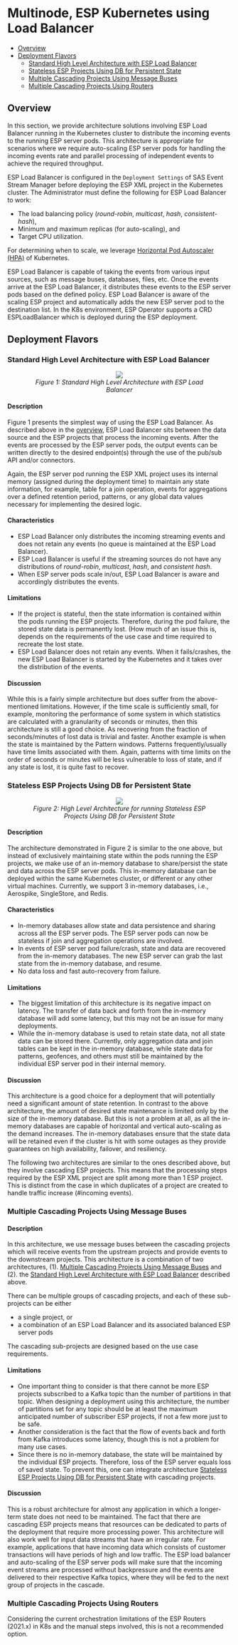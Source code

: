 # Multinode, ESP Kubernetes using Load Balancer

* [Overview](multi_node_esp_kubernetes_using_loadbalancer.md#overview)
* [Deployment Flavors](multi_node_esp_kubernetes_using_loadbalancer.md#deployment-flavors)
  * [Standard High Level Architecture with ESP Load Balancer](multi_node_esp_kubernetes_using_loadbalancer.md#standard-high-level-architecture-with-esp-load-balancer)
  * [Stateless ESP Projects Using DB for Persistent State](multi_node_esp_kubernetes_using_loadbalancer.md#stateless-esp-projects-using-db-for-persistent-state)
  * [Multiple Cascading Projects Using Message Buses](multi_node_esp_kubernetes_using_loadbalancer.md#multiple-cascading-projects-using-message-buses)
  * [Multiple Cascading Projects Using Routers](multi_node_esp_kubernetes_using_loadbalancer.md#multiple-cascading-projects-using-routers)

## Overview
In this section, we provide architecture solutions involving ESP Load Balancer running in the Kubernetes cluster to distribute the incoming events to the running ESP server pods. This architecture is appropriate for scenarios where we require auto-scaling ESP server pods for handling the incoming events rate and parallel processing of independent events to achieve the required throughput. 

ESP Load Balancer is configured in the `Deployment Settings` of SAS Event Stream Manager before deploying the ESP XML project in the Kubernetes cluster. The Administrator must define the following for ESP Load Balancer to work:

- The load balancing policy (*round-robin*, *multicast*, *hash*, *consistent-hash*), 
- Minimum and maximum replicas (for auto-scaling), and 
- Target CPU utilization. 

For determining when to scale, we leverage [Horizontal Pod Autoscaler (HPA)](https://kubernetes.io/docs/tasks/run-application/horizontal-pod-autoscale/) of Kubernetes. 

ESP Load Balancer is capable of taking the events from various input sources, such as message buses, databases, files, etc. Once the events arrive at the ESP Load Balancer, it distributes these events to the ESP server pods based on the defined policy. ESP Load Balancer is aware of the scaling ESP project and automatically adds the new ESP server pod to the destination list. In the K8s environment, ESP Operator supports a CRD ESPLoadBalancer which is deployed during the ESP deployment. 

## Deployment Flavors

### Standard High Level Architecture with ESP Load Balancer
<figure align="center">
  <img src="images/Load_Balancer_std.png">
  <figcaption><i>Figure 1: Standard High Level Architecture with ESP Load Balancer</i></figcaption>
</figure>

#### Description
Figure 1 presents the simplest way of using the ESP Load Balancer. As described above in the [overview](https://gitlab.sas.com/IOT/reference-architectures/esp-reference-architectures/-/blob/master/05_Multi_Node_ESP_Kube_with_LoadBalancer/multi_node_esp_kubernetes_using_loadbalancer.md#overview), ESP Load Balancer sits between the data source and the ESP projects that process the incoming events. After the events are processed by the ESP server pods, the output events can be written directly to the desired endpoint(s) through the use of the pub/sub API and/or connectors.

Again, the ESP server pod running the ESP XML project uses its internal memory (assigned during the deployment time) to maintain any state information, for example, table for a join operation, events for aggregations over a defined retention period, patterns, or any global data values necessary for implementing the desired logic. 

#### Characteristics
- ESP Load Balancer only distributes the incoming streaming events and does not retain any events (no queue is maintained at the ESP Load Balancer).
- ESP Load Balancer is useful if the streaming sources do not have any distributions of *round-robin*, *multicast*, *hash*, and *consistent hash*.
- When ESP server pods scale in/out, ESP Load Balancer is aware and accordingly distributes the events.

#### Limitations
- If the project is stateful, then the state information is contained within the pods running the ESP projects. Therefore, during the pod failure, the stored state data is permanently lost. (How much of an issue this is, depends on the requirements of the use case and time required to recreate the lost state.
- ESP Load Balancer does not retain any events. When it fails/crashes, the new ESP Load Balancer is started by the Kubernetes and it takes over the distribution of the events.

#### Discussion
While this is a fairly simple architecture but does suffer from the above-mentioned limitations. However, if the time scale is sufficiently small, for example, monitoring the performance of some system in which statistics are calculated with a granularity of seconds or minutes, then this architecture is still a good choice. As recovering from the fraction of seconds/minutes of lost data is trivial and faster. 
Another example is when the state is maintained by the Pattern windows. Patterns frequently/usually have time limits associated with them. Again, patterns with time limits on the order of seconds or minutes will be less vulnerable to loss of state, and if any state is lost, it is quite fast to recover.

### Stateless ESP Projects Using DB for Persistent State
<figure align="center">
  <img src="images/Load_Balancer_with_DB.png">
  <figcaption><i>Figure 2: High Level Architecture for running Stateless ESP Projects Using DB for Persistent State</i></figcaption>
</figure>

#### Description
The architecture demonstrated in Figure 2 is similar to the one above, but instead of exclusively maintaining state within the pods running the ESP projects, we make use of an in-memory database to share/persist the state and data across the ESP server pods. This in-memory database can be deployed within the same Kubernetes cluster, or different or any other virtual machines. Currently, we support 3 in-memory databases, i.e., Aerospike, SingleStore, and Redis.

#### Characteristics
- In-memory databases allow state and data persistence and sharing across all the ESP server pods. The ESP server pods can now be stateless if join and aggregation operations are involved.
- In events of ESP server pod failure/crash, state and data are recovered from the in-memory databases. The new ESP server can grab the last state from the in-memory database, and resume.
- No data loss and fast auto-recovery from failure.

#### Limitations
- The biggest limitation of this architecture is its negative impact on latency. The transfer of data back and forth from the in-memory database will add some latency, but this may not be an issue for many deployments. 
- While the in-memory database is used to retain state data, not all state data can be stored there. Currently, only aggregation data and join tables can be kept in the in-memory database, while state data for patterns, geofences, and others must still be maintained by the individual ESP server pod in their internal memory.

#### Discussion
This architecture is a good choice for a deployment that will potentially need a significant amount of state retention. In contrast to the above architecture, the amount of desired state maintenance is limited only by the size of the in-memory database. But this is not a problem at all, as all the in-memory databases are capable of horizontal and vertical auto-scaling as the demand increases. The in-memory databases ensure that the state data will be retained even if the cluster is hit with some outages as they provide guarantees on high availability, failover, and resiliency. 

The following two architectures are similar to the ones described above, but they involve cascading ESP projects. This means that the processing steps required by the ESP XML project are split among more than 1 ESP project. This is distinct from the case in which duplicates of a project are created to handle traffic increase (#incoming events).

### Multiple Cascading Projects Using Message Buses

#### Description
In this architecture, we use message buses between the cascading projects which will receive events from the upstream projects and provide events to the downstream projects. This architecture is a combination of two architectures, (1). [Multiple Cascading Projects Using Message Buses](https://gitlab.sas.com/IOT/reference-architectures/esp-reference-architectures/-/blob/master/03_Multi_Node_ESP_Kubernetes/multi_node_esp_kubernetes_operator_framework.md#multiple-cascading-projects-using-message-buses) and (2). the [Standard High Level Architecture with ESP Load Balancer](multi_node_esp_kubernetes_using_loadbalancer.md#standard-high-level-architecture-with-esp-load-balancer) described above.

There can be multiple groups of cascading projects, and each of these sub-projects can be either 
- a single project, or 
- a combination of an ESP Load Balancer and its associated balanced ESP server pods

The cascading sub-projects are designed based on the use case requirements.

#### Limitations
- One important thing to consider is that there cannot be more ESP projects subscribed to a Kafka topic than the number of partitions in that topic. When designing a deployment using this architecture, the number of partitions set for any topic should be at least the maximum anticipated number of subscriber ESP projects, if not a few more just to be safe. 
- Another consideration is the fact that the flow of events back and forth from Kafka introduces some latency, though this is not a problem for many use cases. 
- Since there is no in-memory database, the state will be maintained by the individual ESP projects. Therefore, loss of the ESP server equals loss of saved state. To prevent this, one can integrate architecture [Stateless ESP Projects Using DB for Persistent State](multi_node_esp_kubernetes_using_loadbalancer.md#stateless-esp-projects-using-db-for-persistent-state) with cascading projects.

#### Discussion
This is a robust architecture for almost any application in which a longer-term state does not need to be maintained. The fact that there are cascading ESP projects means that resources can be dedicated to parts of the deployment that require more processing power. This architecture will also work well for input data streams that have an irregular rate. For example, applications that have incoming data which consists of customer transactions will have periods of high and low traffic. The ESP load balancer and auto-scaling of the ESP server pods will make sure that the incoming event streams are processed without backpressure and the events are delivered to their respective Kafka topics, where they will be fed to the next group of projects in the cascade.

### Multiple Cascading Projects Using Routers
Considering the current orchestration limitations of the ESP Routers (2021.x) in K8s and the manual steps involved, this is not a recommended option. 

